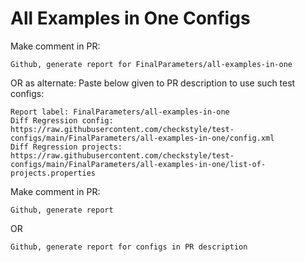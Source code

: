 # All Examples in One Configs
Make comment in PR:
```
Github, generate report for FinalParameters/all-examples-in-one
```
OR as alternate:
Paste below given to PR description to use such test configs:
```
Report label: FinalParameters/all-examples-in-one
Diff Regression config: https://raw.githubusercontent.com/checkstyle/test-configs/main/FinalParameters/all-examples-in-one/config.xml
Diff Regression projects: https://raw.githubusercontent.com/checkstyle/test-configs/main/FinalParameters/all-examples-in-one/list-of-projects.properties
```
Make comment in PR:
```
Github, generate report
```
OR
```
Github, generate report for configs in PR description
```
